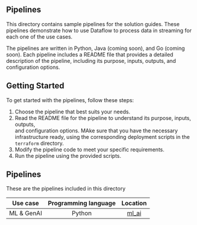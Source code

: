 ## Pipelines

This directory contains sample pipelines for the solution guides. These pipelines demonstrate how 
to use Dataflow to process data in streaming for each one of the use cases.

The pipelines are written in Python, Java (coming soon), and Go (coming soon). Each pipeline 
includes a README file that provides a detailed description of the pipeline, including its purpose, 
inputs, outputs, and configuration options.

## Getting Started

To get started with the pipelines, follow these steps:

1. Choose the pipeline that best suits your needs.
2. Read the README file for the pipeline to understand its purpose, inputs, outputs,  
   and configuration options. MAke sure that you have the necessary infrastructure ready, using the 
   corresponding deployment scripts in the `terraform` directory.
3. Modify the pipeline code to meet your specific requirements.
4. Run the pipeline using the provided scripts.

## Pipelines

These are the pipelines included in this directory

|  Use case  | Programming language |     Location     |
|:----------:|:--------------------:|:----------------:|
| ML & GenAI |        Python        | [ml_ai](./ml_ai_python) |